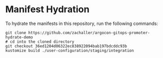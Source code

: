 # Manifest Hydration

To hydrate the manifests in this repository, run the following commands:

```shell
git clone https://github.com/zachaller/argocon-gitops-promoter-hydrate-demo
# cd into the cloned directory
git checkout 36ed1204d06322ec838922094bab197bdcddc93b
kustomize build ./user-configuration/staging/integration
```
